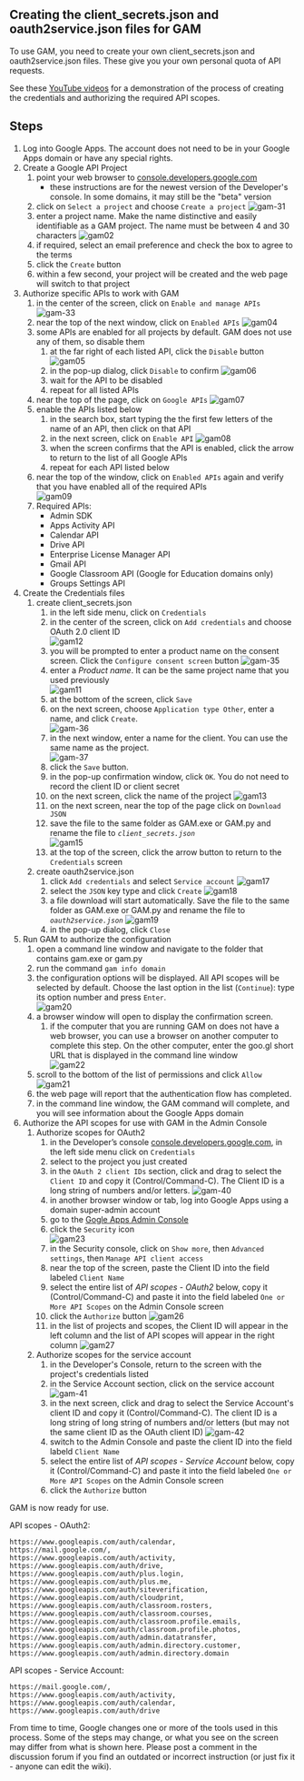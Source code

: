 ## Creating the client\_secrets.json and oauth2service.json files for GAM
To use GAM, you need to create your own client\_secrets.json and oauth2service.json files. These give you your own personal quota of API requests.

See these [YouTube videos](https://goo.gl/slo06E) for a demonstration of the process of creating the credentials and authorizing the required API scopes.

## Steps

1. Log into Google Apps. The account does not need to be in your Google Apps domain or have any special rights.
1. Create a Google API Project 
    1. point your web browser to [console.developers.google.com](http://console.developers.google.com)
        * these instructions are for the newest version of the Developer's console.  In some domains, it may still be the "beta" version
    1. click on `Select a project` and choose `Create a project` 
![gam-31](https://cloud.githubusercontent.com/assets/1683475/11098097/51366f22-8868-11e5-929a-601fa481fcc4.png)
    1. enter a project name.  Make the name distinctive and easily identifiable as a GAM project.  The name must be between 4 and 30 characters 
![gam02](https://cloud.githubusercontent.com/assets/1683475/11096331/07cda872-885f-11e5-9061-f7db2e18183b.png)
    1. if required, select an email preference and check the box to agree to the terms 
    1. click the `Create` button
    1. within a few second, your project will be created and the web page will switch to that project
1. Authorize specific APIs to work with GAM
    1. in the center of the screen, click on `Enable and manage APIs` 
![gam-33](https://cloud.githubusercontent.com/assets/1683475/11098098/5136c472-8868-11e5-9f11-31af28aafb16.png)
    1. near the top of the next window, click on `Enabled APIs` 
![gam04](https://cloud.githubusercontent.com/assets/1683475/11096332/07cf5492-885f-11e5-9793-3fc0651a0e31.png)
    1. some APIs are enabled for all projects by default.  GAM does not use any of them, so disable them
        1. at the far right of each listed API, click the `Disable` button 
![gam05](https://cloud.githubusercontent.com/assets/1683475/11096333/07d4dcc8-885f-11e5-974e-80e374e98fc2.png)
        1. in the pop-up dialog, click `Disable` to confirm 
![gam06](https://cloud.githubusercontent.com/assets/1683475/11096311/07a59c42-885f-11e5-802a-08beea16ffa3.png)
        1. wait for the API to be disabled
        1. repeat for all listed APIs
    1. near the top of the page, click on `Google APIs` 
![gam07](https://cloud.githubusercontent.com/assets/1683475/11096309/07a487f8-885f-11e5-99ef-487cdfdeb496.png)
    1. enable the APIs listed below
        1. in the search box, start typing the the first few letters of the name of an API, then click on that API
        1. in the next screen, click on `Enable API` 
![gam08](https://cloud.githubusercontent.com/assets/1683475/11096310/07a599a4-885f-11e5-9896-23364582e79a.png)
        1. when the screen confirms that the API is enabled, click the arrow to return to the list of all Google APIs
        1. repeat for each API listed below 
    1. near the top of the window, click on `Enabled APIs` again and verify that you have enabled all of the required APIs  
![gam09](https://cloud.githubusercontent.com/assets/1683475/11096313/07a72ae4-885f-11e5-8041-861e48f60af0.png)
    1. Required APIs:
        * Admin SDK
        * Apps Activity API
        * Calendar API
        * Drive API
        * Enterprise License Manager API
        * Gmail API
        * Google Classroom API (Google for Education domains only)
        * Groups Settings API
1. Create the Credentials files
    1. create client_secrets.json
        1. in the left side menu, click on `Credentials`
        1. in the center of the screen, click on `Add credentials` and choose OAuth 2.0 client ID  
![gam12](https://cloud.githubusercontent.com/assets/1683475/11096315/07b0ce00-885f-11e5-86dc-b84d3c2e94c5.png)
        1. you will be prompted to enter a product name on the consent screen.  Click the `Configure consent screen` button 
![gam-35](https://cloud.githubusercontent.com/assets/1683475/11098100/51467d40-8868-11e5-8511-62086b45ac1c.png)
        1. enter a _Product name_.  It can be the same project name that you used previously  
![gam11](https://cloud.githubusercontent.com/assets/1683475/11096312/07a61654-885f-11e5-9697-cb581fe094fe.png)
        1. at the bottom of the screen, click `Save` 
        1. on the next screen, choose `Application type Other`, enter a name, and click `Create`.  
![gam-36](https://cloud.githubusercontent.com/assets/1683475/11098096/5134ff2a-8868-11e5-9f20-1c36b8720bf1.png) 
        1. in the next window, enter a name for the client.  You can use the same name as the project.  
![gam-37](https://cloud.githubusercontent.com/assets/1683475/11098095/5133dc44-8868-11e5-9025-deb568d793db.png)
        1. click the `Save` button.
        1. in the pop-up confirmation window, click `OK`.  You do not need to record the client ID or client secret
        1. on the next screen, click the name of the project 
![gam13](https://cloud.githubusercontent.com/assets/1683475/11096316/07b12562-885f-11e5-9d9a-d6c7721f1b2d.png)
        1. on the next screen, near the top of the page click on `Download JSON`
        1. save the file to the same folder as GAM.exe or GAM.py and rename the file to *`client_secrets.json`*  
![gam15](https://cloud.githubusercontent.com/assets/1683475/11096317/07b2dac4-885f-11e5-9283-bd7cc7141aff.png)
        1. at the top of the screen, click the arrow button to return to the `Credentials` screen
    1. create oauth2service.json
        1. click `Add credentials` and select `Service account` 
![gam17](https://cloud.githubusercontent.com/assets/1683475/11096318/07b2f450-885f-11e5-9597-c71cdcf13ecf.png)
        1. select the `JSON` key type and click `Create` 
![gam18](https://cloud.githubusercontent.com/assets/1683475/11096319/07b390a4-885f-11e5-859a-b96e8b4376dc.png)
        1. a file download will start automatically.  Save the file to the same folder as GAM.exe or GAM.py and rename the file to *`oauth2service.json`* 
![gam19](https://cloud.githubusercontent.com/assets/1683475/11096321/07bd277c-885f-11e5-9aeb-07df368265e2.png)
        1. in the pop-up dialog, click `Close`
1. Run GAM to authorize the configuration
    1. open a command line window and navigate to the folder that contains gam.exe or gam.py
    1. run the command `gam info domain`
    1. the configuration options will be displayed.  All API scopes will be selected by default. Choose the last option in the list (`Continue`): type its option number and press `Enter`.  
![gam20](https://cloud.githubusercontent.com/assets/1683475/11096320/07ba411a-885f-11e5-9b68-2956e3b44475.png)
    1. a browser window will open to display the confirmation screen.  
        1. if the computer that you are running GAM on does not have a web browser, you can use a browser on another computer to complete this step.  On the other computer, enter the goo.gl short URL that is displayed in the command line window  
![gam22](https://cloud.githubusercontent.com/assets/1683475/11096324/07c046f0-885f-11e5-9ece-2cc76b4bb59d.png)
    1. scroll to the bottom of the list of permissions and click `Allow` 
![gam21](https://cloud.githubusercontent.com/assets/1683475/11096323/07be2bc2-885f-11e5-9822-35a6cd35b8e9.png)
    1. the web page will report that the authentication flow has completed.
    1. in the command line window, the GAM command will complete, and you will see information about the Google Apps domain
1. Authorize the API scopes for use with GAM in the Admin Console
    1. Authorize scopes for OAuth2
        1. in the Developer’s console [console.developers.google.com](http://console.developers.google.com), in the left side menu click on `Credentials`
        1. select to the project you just created
        1. in the `OAuth 2 client IDs` section, click and drag to select the `Client ID` and copy it (Control/Command-C).  The Client ID is a long string of numbers and/or letters. 
![gam-40](https://cloud.githubusercontent.com/assets/1683475/11100314/130210ae-8876-11e5-9659-a902e4d929cf.png)
        1. in another browser window or tab, log into Google Apps using a domain super-admin account
        1. go to the [Gogle Apps Admin Console](http://admin.google.com)
        1. click the `Security` icon  
![gam23](https://cloud.githubusercontent.com/assets/1683475/11096322/07bd8492-885f-11e5-9365-55a2dead8455.png)
        1. in the Security console, click on `Show more`, then `Advanced settings`, then `Manage API client access`
        1. near the top of the screen, paste the Client ID into the field labeled `Client Name`
        1. select the entire list of _API scopes - OAuth2_ below, copy it (Control/Command-C) and paste it into the field labeled `One or More API Scopes` on the Admin Console screen
        1. click the `Authorize` button 
![gam26](https://cloud.githubusercontent.com/assets/1683475/11096329/07c82474-885f-11e5-9741-90121987b508.png)
        1. in the list of projects and scopes, the Client ID will appear in the left column and the list of API scopes will appear in the right column 
![gam27](https://cloud.githubusercontent.com/assets/1683475/11096328/07c8fe30-885f-11e5-8db3-62cdd06bd626.png)
    1. Authorize scopes for the service account
        1. in the Developer's Console, return to the screen with the project's credentials listed
        1. in the Service Account section, click on the service account
![gam-41](https://cloud.githubusercontent.com/assets/1683475/11100312/12fcd54e-8876-11e5-8252-6d721f9eb28e.png)
        1. in the next screen, click and drag to select the Service Account's client ID and copy it (Control/Command-C).  The client ID is a long string of long string of numbers and/or letters (but may not the same client ID as the OAuth client ID)
![gam-42](https://cloud.githubusercontent.com/assets/1683475/11100313/12ff4c02-8876-11e5-8a30-124985678a3d.png)
        1. switch to the Admin Console and paste the client ID into the field labeld `Client Name`
        1. select the entire list of _API scopes - Service Account_ below, copy it (Control/Command-C) and paste it into the field labeled `One or More API Scopes` on the Admin Console screen
        1. click the `Authorize` button 

GAM is now ready for use.


API scopes - OAuth2:

````
https://www.googleapis.com/auth/calendar, 
https://mail.google.com/, 
https://www.googleapis.com/auth/activity, 
https://www.googleapis.com/auth/drive, 
https://www.googleapis.com/auth/plus.login, 
https://www.googleapis.com/auth/plus.me, 
https://www.googleapis.com/auth/siteverification, 
https://www.googleapis.com/auth/cloudprint, 
https://www.googleapis.com/auth/classroom.rosters, 
https://www.googleapis.com/auth/classroom.courses, 
https://www.googleapis.com/auth/classroom.profile.emails, 
https://www.googleapis.com/auth/classroom.profile.photos, 
https://www.googleapis.com/auth/admin.datatransfer, 
https://www.googleapis.com/auth/admin.directory.customer, 
https://www.googleapis.com/auth/admin.directory.domain
````

API scopes - Service Account:

````
https://mail.google.com/,
https://www.googleapis.com/auth/activity,
https://www.googleapis.com/auth/calendar,
https://www.googleapis.com/auth/drive
````


From time to time, Google changes one or more of the tools used in this process.  Some of the steps may change, or what you see on the screen may differ from what is shown here.  Please post a comment in the discussion forum if you find an outdated or incorrect instruction (or just fix it - anyone can edit the wiki).